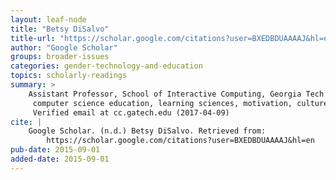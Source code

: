 ```yaml
---
layout: leaf-node
title: "Betsy DiSalvo"
title-url: "https://scholar.google.com/citations?user=BXEDBDUAAAAJ&hl=en"
author: "Google Scholar"
groups: broader-issues
categories: gender-technology-and-education
topics: scholarly-readings
summary: >
    Assistant Professor, School of Interactive Computing, Georgia Tech
     computer science education, learning sciences, motivation, culture and technology
     Verified email at cc.gatech.edu (2017-04-09)
cite: |
    Google Scholar. (n.d.) Betsy DiSalvo. Retrieved from:
        https://scholar.google.com/citations?user=BXEDBDUAAAAJ&hl=en
pub-date: 2015-09-01
added-date: 2015-09-01
---
```

